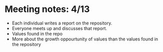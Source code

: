 # Meeting notes: 4/13
* Each individual writes a report on the repository.
* Everyone meets up and discusses that report.
* Values found in the repo
* More about the growth oppourtunity of values than the values found in the repository